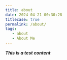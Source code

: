```yaml
---
title: about
date: 2024-04-21 00:30:28
titlecase: true
permalink: /about/
tags:
   - about
   - About Me
---
```


***This is a test content***
